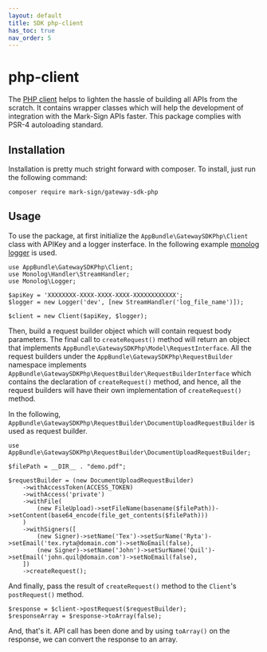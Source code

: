 ```yaml
---
layout: default
title: SDK php-client
has_toc: true
nav_order: 5
---
```


# php-client

The [PHP client](https://github.com/Mark-Sign/gateway-sdk-php/) helps to lighten the hassle of building all APIs from the scratch. It contains wrapper classes which will help the development of integration with the Mark-Sign APIs faster. This package complies with PSR-4 autoloading standard.

## Installation

Installation is pretty much stright forward with composer. To install, just run the following command:

```
composer require mark-sign/gateway-sdk-php
```

## Usage

To use the package, at first initialize the `AppBundle\GatewaySDKPhp\Client` class with APIKey and a logger insterface. In the following example [monolog logger](https://seldaek.github.io/monolog/) is used.

```
use AppBundle\GatewaySDKPhp\Client;
use Monolog\Handler\StreamHandler;
use Monolog\Logger;

$apiKey = 'XXXXXXXX-XXXX-XXXX-XXXX-XXXXXXXXXXXX';
$logger = new Logger('dev', [new StreamHandler('log_file_name')]);

$client = new Client($apiKey, $logger);
```

Then, build a request builder object which will contain request body parameters. The final call to `createRequest()` method will return an object that implements `AppBundle\GatewaySDKPhp\Model\RequestInterface`. All the request builders under the `AppBundle\GatewaySDKPhp\RequestBuilder` namespace implements `AppBundle\GatewaySDKPhp\RequestBuilder\RequestBuilderInterface` which contains the declaration of `createRequest()` method, and hence, all the request builders will have their own implementation of `createRequest()` method.

In the following, `AppBundle\GatewaySDKPhp\RequestBuilder\DocumentUploadRequestBuilder` is used as request builder.

```
use AppBundle\GatewaySDKPhp\RequestBuilder\DocumentUploadRequestBuilder;

$filePath = __DIR__ . "demo.pdf";

$requestBuilder = (new DocumentUploadRequestBuilder)
    ->withAccessToken(ACCESS_TOKEN)
    ->withAccess('private')
    ->withFile(
        (new FileUpload)->setFileName(basename($filePath))->setContent(base64_encode(file_get_contents($filePath)))
    )
    ->withSigners([
        (new Signer)->setName('Tex')->setSurName('Ryta')->setEmail('tex.ryta@domain.com')->setNoEmail(false),
        (new Signer)->setName('John')->setSurName('Quil')->setEmail('john.quil@domain.com')->setNoEmail(false),
    ])
    ->createRequest();
```

And finally, pass the result of `createRequest()` method to the `Client`'s `postRequest()` method.

```
$response = $client->postRequest($requestBuilder);
$responseArray = $response->toArray(false);
```

And, that's it. API call has been done and by using `toArray()` on the response, we can convert the response to an array.
